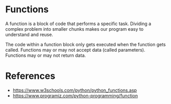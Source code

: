 # Functions

A function is a block of code that performs a specific task. Dividing a complex problem into smaller chunks makes our program easy to understand and reuse.

The code within a function block only gets executed when the function gets called. Functions may or may not accept data (called parameters). Functions may or may not return data.

# References
- https://www.w3schools.com/python/python_functions.asp
- https://www.programiz.com/python-programming/function